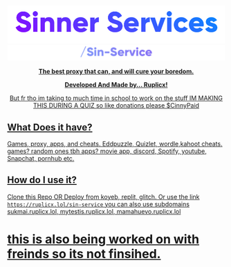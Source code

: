 <p align="center">
<a href="Ruplicx">
    <img alt="Ruplicx" src="https://github.com/Ciner-Services/.github/blob/main/profile/Sinner%20Services...png">
   <img alt="Ruplicx" src="https://github.com/Ciner-Services/.github/blob/main/banners/_Sin-Service...png">
</p>

 <p align="center"> <b>The best proxy that can, and will cure your boredom.</b>
<p align="center"> <b>Developed And Made by... Ruplicx!</b>
<p align="center"> But fr tho im taking to much time in school to work on the stuff IM MAKING THIS DURING A QUIZ so like donations please $CinnyPaid 

## What Does it have?
Games, proxy, apps, and cheats.
Eddpuzzle, Quizlet, wordle,kahoot cheats.
games?
random ones tbh
apps?
movie app, discord, Spotify, youtube, Snapchat, pornhub etc.
## How do I use it?
Clone this Repo
OR
Deploy from koyeb, replit, glitch.
Or
use the link `https://ruplicx.lol/sin-service` you can also use subdomains sukmai.ruplicx.lol, mytestis.ruplicx.lol,  mamahuevo.ruplicx.lol
# this is also being worked on with freinds so its not finsihed.
